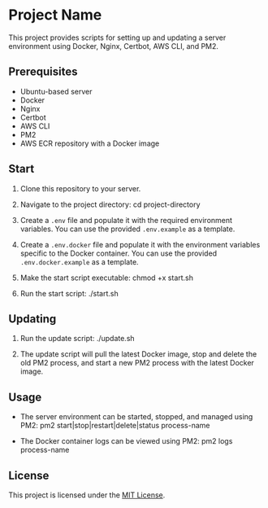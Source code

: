 # Project Name

This project provides scripts for setting up and updating a server environment using Docker, Nginx, Certbot, AWS CLI, and PM2.

## Prerequisites

- Ubuntu-based server
- Docker
- Nginx
- Certbot
- AWS CLI
- PM2
- AWS ECR repository with a Docker image

## Start

1. Clone this repository to your server.

2. Navigate to the project directory:
cd project-directory

3. Create a `.env` file and populate it with the required environment variables. You can use the provided `.env.example` as a template.

4. Create a `.env.docker` file and populate it with the environment variables specific to the Docker container. You can use the provided `.env.docker.example` as a template.

5. Make the start script executable:
chmod +x start.sh

6. Run the start script:
./start.sh

## Updating

1. Run the update script:
./update.sh

2. The update script will pull the latest Docker image, stop and delete the old PM2 process, and start a new PM2 process with the latest Docker image.

## Usage

- The server environment can be started, stopped, and managed using PM2:
pm2 start|stop|restart|delete|status process-name

- The Docker container logs can be viewed using PM2:
pm2 logs process-name

## License

This project is licensed under the [MIT License](LICENSE).